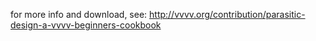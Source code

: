 for more info and download, see: http://vvvv.org/contribution/parasitic-design-a-vvvv-beginners-cookbook
